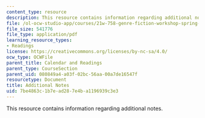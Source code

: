 ```yaml
---
content_type: resource
description: This resource contains information regarding additional notes.
file: /ol-ocw-studio-app/courses/21w-758-genre-fiction-workshop-spring-2013/7be4863c1b7ead287e4ba1196939c3e3_MIT21W_758S13_Add_Notes.pdf
file_size: 541776
file_type: application/pdf
learning_resource_types:
- Readings
license: https://creativecommons.org/licenses/by-nc-sa/4.0/
ocw_type: OCWFile
parent_title: Calendar and Readings
parent_type: CourseSection
parent_uid: 080849a4-a03f-02bc-56aa-00a7de16547f
resourcetype: Document
title: Additional Notes
uid: 7be4863c-1b7e-ad28-7e4b-a1196939c3e3
---
```

This resource contains information regarding additional notes.